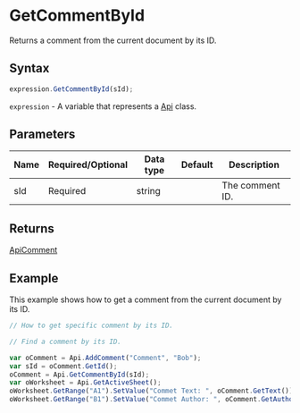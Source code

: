 # GetCommentById

Returns a comment from the current document by its ID.

## Syntax

```javascript
expression.GetCommentById(sId);
```

`expression` - A variable that represents a [Api](../Api.md) class.

## Parameters

| **Name** | **Required/Optional** | **Data type** | **Default** | **Description** |
| ------------- | ------------- | ------------- | ------------- | ------------- |
| sId | Required | string |  | The comment ID. |

## Returns

[ApiComment](../../ApiComment/ApiComment.md)

## Example

This example shows how to get a comment from the current document by its ID.

```javascript editor-xlsx
// How to get specific comment by its ID.

// Find a comment by its ID.

var oComment = Api.AddComment("Comment", "Bob");
var sId = oComment.GetId();
oComment = Api.GetCommentById(sId);
var oWorksheet = Api.GetActiveSheet();
oWorksheet.GetRange("A1").SetValue("Commet Text: ", oComment.GetText());
oWorksheet.GetRange("B1").SetValue("Commet Author: ", oComment.GetAuthorName());
```
